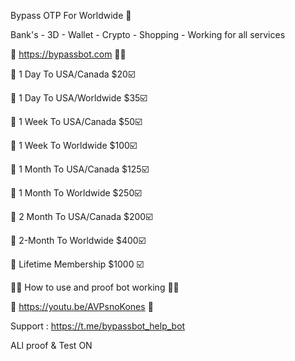 Bypass OTP For Worldwide  🧐 

Bank's - 3D - Wallet - Crypto - Shopping - Working for all services

📶   https://bypassbot.com  🛒🛒

🛒 1 Day To USA/Canada $20☑️

🛒 1 Day To USA/Worldwide  $35☑️

🛒 1 Week To USA/Canada $50☑️

🛒 1 Week To Worldwide $100☑️

🛒 1 Month To USA/Canada $125☑️

🛒 1 Month To Worldwide  $250☑️

🛒 2 Month To USA/Canada $200☑️

🛒 2-Month To Worldwide  $400☑️

🛒 Lifetime Membership $1000 ☑️

📲📱 How to use and proof bot working 📲📱

🎥 https://youtu.be/AVPsnoKones 🎥

Support : https://t.me/bypassbot_help_bot

ALl proof & Test ON
